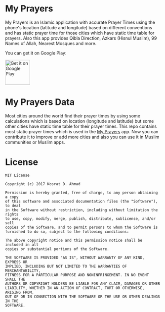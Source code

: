 # My Prayers
My Prayers is an Islamic application with accurate Prayer Times using the phone's location (latitude and longitude) based on different conventions and has static prayer time for those cities which have static time table for prayers. Also this app provides Qibla Direction, Azkars (Hisnul Muslim), 99 Names of Allah, Nearest Mosques and more.

You can get it on Google Play:

<a href="https://play.google.com/store/apps/details?id=com.kosratdahmad.myprayers" target="_blank">
  <img alt="Get it on Google Play"
       src="https://play.google.com/intl/en_us/badges/images/generic/en-play-badge.png" height="80"/>
</a>

# My Prayers Data
Most cities around the world find their prayer times by using some calculations which is based on location (longitude and latitude) but some other cities have static time table for their prayer times. This repo contains most static prayer times which is used in the <a href="https://play.google.com/store/apps/details?id=com.kosratdahmad.myprayers" target="_blank">My Prayers</a> app. Now you can contribute it to improve or add more cities and also you can use it in Muslim communities or Muslim apps.

# License
    MIT License
    
    Copyright (c) 2017 Kosrat D. Ahmad

    Permission is hereby granted, free of charge, to any person obtaining a copy
    of this software and associated documentation files (the "Software"), to deal
    in the Software without restriction, including without limitation the rights
    to use, copy, modify, merge, publish, distribute, sublicense, and/or sell
    copies of the Software, and to permit persons to whom the Software is
    furnished to do so, subject to the following conditions:

    The above copyright notice and this permission notice shall be included in all
    copies or substantial portions of the Software.

    THE SOFTWARE IS PROVIDED "AS IS", WITHOUT WARRANTY OF ANY KIND, EXPRESS OR
    IMPLIED, INCLUDING BUT NOT LIMITED TO THE WARRANTIES OF MERCHANTABILITY,
    FITNESS FOR A PARTICULAR PURPOSE AND NONINFRINGEMENT. IN NO EVENT SHALL THE
    AUTHORS OR COPYRIGHT HOLDERS BE LIABLE FOR ANY CLAIM, DAMAGES OR OTHER
    LIABILITY, WHETHER IN AN ACTION OF CONTRACT, TORT OR OTHERWISE, ARISING FROM,
    OUT OF OR IN CONNECTION WITH THE SOFTWARE OR THE USE OR OTHER DEALINGS IN THE
    SOFTWARE.
